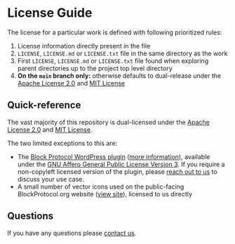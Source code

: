 # License Guide

The license for a particular work is defined with following prioritized rules:

1.  License information directly present in the file
1.  `LICENSE`, `LICENSE.md` or `LICENSE.txt` file in the same directory as the work
1.  First `LICENSE`, `LICENSE.md` or `LICENSE.txt` file found when exploring parent directories up to the project top level directory
1.  **On the `main` branch only:** otherwise defaults to dual-release under the [Apache License 2.0](https://github.com/blockprotocol/blockprotocol/blob/main/.github/licenses/LICENSE-APACHE.md) and [MIT License](https://github.com/blockprotocol/blockprotocol/blob/main/.github/licenses/LICENSE-MIT.md)

## Quick-reference

The vast majority of this repository is dual-licensed under the [Apache License 2.0](https://github.com/blockprotocol/blockprotocol/blob/main/.github/licenses/LICENSE-APACHE.md) and [MIT License](https://github.com/blockprotocol/blockprotocol/blob/main/.github/licenses/LICENSE-MIT.md).

The two limited exceptions to this are:

- The [Block Protocol WordPress plugin](libs/wordpress-plugin) ([more information](https://blockprotocol.org/wordpress)), available under the [GNU Affero General Public License Version 3](https://github.com/blockprotocol/blockprotocol/blob/main/.github/licenses/LICENSE-AGPL.md). If you require a non-copyleft licensed version of the plugin, please [reach out to us](https://blockprotocol.org/contact) to discuss your use case.
- A small number of vector icons used on the public-facing BlockProtocol.org website ([view site](https://blockprotocol.org/)), licensed to us directly

## Questions

If you have any questions please [contact us](https://blockprotocol.org/contact).
